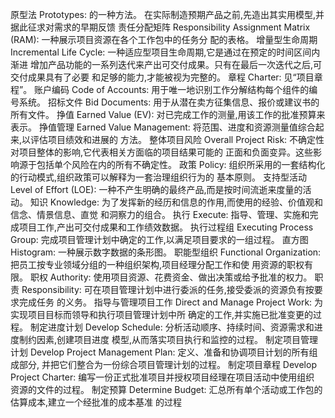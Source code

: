 原型法 Prototypes:
的一种方法。
在实际制造预期产品之前,先造出其实用模型,并据此征求对需求的早期反馈
责任分配矩阵 Responsibility Assignment Matrix (RAM): 一种展示项目资源在各个工作包中的任务分
配的表格。
增量型生命周期 Incremental Life Cycle: 一种适应型项目生命周期,它是通过在预定的时间区间内渐进
增加产品功能的一系列迭代来产出可交付成果。只有在最后一次迭代之后,可交付成果具有了必要
和足够的能力,才能被视为完整的。
章程 Charter: 见“项目章程”。
账户编码 Code of Accounts: 用于唯一地识别工作分解结构每个组件的编号系统。
招标文件 Bid Documents: 用于从潜在卖方征集信息、报价或建议书的所有文件。
挣值 Earned Value (EV): 对已完成工作的测量,用该工作的批准预算来表示。
挣值管理 Earned Value Management: 将范围、进度和资源测量值综合起来,以评估项目绩效和进展的
方法。
整体项目风险 Overall Project Risk: 不确定性对项目整体的影响,它代表相关方面临的项目结果可能的
正面和负面变异。这些影响源于包括单个风险在内的所有不确定性。
政策 Policy: 组织所采用的一套结构化的行动模式,组织政策可以解释为一套治理组织行为的
基本原则。
支持型活动 Level of Effort (LOE): 一种不产生明确的最终产品,而是按时间流逝来度量的活动。
知识 Knowledge: 为了发挥新的经历和信息的作用,而使用的经验、价值观和信念、情景信息、直觉
和洞察力的组合。
执行 Execute: 指导、管理、实施和完成项目工作,产出可交付成果和工作绩效数据。
执行过程组 Executing Process Group: 完成项目管理计划中确定的工作,以满足项目要求的一组过程。
直方图 Histogram: 一种展示数字数据的条形图。
职能型组织 Functional Organization: 把员工按专业领域分组的一种组织架构,项目经理分配工作和使
用资源的职权有限。
职权 Authority: 使用项目资源、花费资金、做出决策或给予批准的权力。
职责 Responsibility: 可在项目管理计划中进行委派的任务,接受委派的资源负有按要求完成任务
的义务。
指导与管理项目工作 Direct and Manage Project Work: 为实现项目目标而领导和执行项目管理计划中所
确定的工作,并实施已批准变更的过程。
制定进度计划 Develop Schedule: 分析活动顺序、持续时间、资源需求和进度制约因素,创建项目进度
模型,从而落实项目执行和监控的过程。
制定项目管理计划 Develop Project Management Plan: 定义、准备和协调项目计划的所有组成部分,
并把它们整合为一份综合项目管理计划的过程。
制定项目章程 Develop Project Charter: 编写一份正式批准项目并授权项目经理在项目活动中使用组织
资源的文件的过程。
制定预算 Determine Budget: 汇总所有单个活动或工作包的估算成本,建立一个经批准的成本基准
的过程